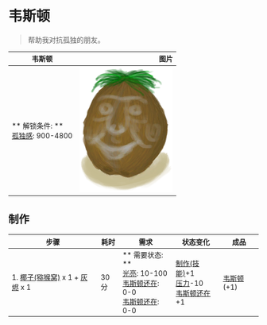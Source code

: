 # 韦斯顿  
> 帮助我对抗孤独的朋友。  
  
  韦斯顿  |   图片   
 ----  |  ----:   
 ** 解锁条件: **<br>[孤独感](Loneliness.md): 900-4800  |  <img decoding="async" src="Sprite/Weston.png" href="a.md" style="max-width:300px;max-height:300px;">   
  
## 制作  
步骤  |  耗时  |  需求  |  状态变化  |  成品  
----  |  ----  |  ----  |  ----  |  ----  
1. [椰子(猕猴窝)](Coconut.md) x 1 + [灰烬](Ash.md) x 1  |  30分  |  ** 需要状态: **<br>[光亮](Light.md): 10-100<br>[韦斯顿还在](WestonAlive.md): 0-0<br>[韦斯顿还在](WestonAlive.md): 0-0  |  [制作(技能)](Skill_Crafting.md)+1<br>[压力](Stress.md)-10<br>[韦斯顿还在](WestonAlive.md)+1  |  [韦斯顿](Weston.md)(+1)  
